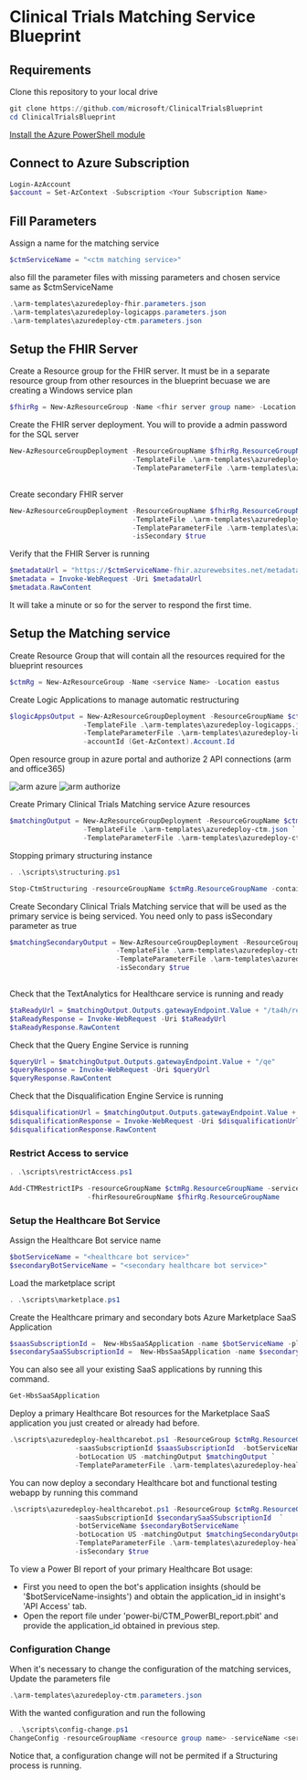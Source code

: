 # Clinical Trials Matching Service Blueprint

## Requirements

Clone this repository to your local drive

```Powershell
git clone https://github.com/microsoft/ClinicalTrialsBlueprint
cd ClinicalTrialsBlueprint
```

[Install the Azure PowerShell module](https://docs.microsoft.com/en-us/powershell/azure/install-az-ps?view=azps-3.3.0)

## Connect to Azure Subscription

```PowerShell
Login-AzAccount
$account = Set-AzContext -Subscription <Your Subscription Name>
```
## Fill Parameters
Assign a name for the matching service
```Powershell
$ctmServiceName = "<ctm matching service>"
```
also fill the parameter files with missing parameters and chosen service same as $ctmServiceName
```Powershell
.\arm-templates\azuredeploy-fhir.parameters.json
.\arm-templates\azuredeploy-logicapps.parameters.json
.\arm-templates\azuredeploy-ctm.parameters.json
```
## Setup the FHIR Server

Create a Resource group for the FHIR server. It must be in a separate resource group from other resources in the blueprint becuase we are creating a Windows service plan

```PowerShell
$fhirRg = New-AzResourceGroup -Name <fhir server group name> -Location eastus
```

Create the FHIR server deployment. You will to provide a admin password for the SQL server

```PowerShell
New-AzResourceGroupDeployment -ResourceGroupName $fhirRg.ResourceGroupName `
                              -TemplateFile .\arm-templates\azuredeploy-fhir.json `
                              -TemplateParameterFile .\arm-templates\azuredeploy-fhir.parameters.json 
                              
```

Create secondary FHIR server

```PowerShell
New-AzResourceGroupDeployment -ResourceGroupName $fhirRg.ResourceGroupName `
                              -TemplateFile .\arm-templates\azuredeploy-fhir.json `
                              -TemplateParameterFile .\arm-templates\azuredeploy-fhir.parameters.json `
                              -isSecondary $true
```

Verify that the FHIR Server is running

```PowerShell
$metadataUrl = "https://$ctmServiceName-fhir.azurewebsites.net/metadata" 
$metadata = Invoke-WebRequest -Uri $metadataUrl
$metadata.RawContent
```

It will take a minute or so for the server to respond the first time.

## Setup the Matching service

Create Resource Group that will contain all the resources required for the blueprint resources

```PowerShell
$ctmRg = New-AzResourceGroup -Name <service Name> -Location eastus
```

Create Logic Applications to manage automatic restructuring

```Powershell
$logicAppsOutput = New-AzResourceGroupDeployment -ResourceGroupName $ctmRg.ResourceGroupName `
                  -TemplateFile .\arm-templates\azuredeploy-logicapps.json `
                  -TemplateParameterFile .\arm-templates\azuredeploy-logicapps.parameters.json `
                  -accountId (Get-AzContext).Account.Id
```

Open resource group in azure portal and authorize 2 API connections (arm and office365)

![arm azure](./images/arm-azure.JPG)
![arm authorize](./images/arm-authorize.JPG )

Create Primary Clinical Trials Matching service Azure resources

```Powershell
$matchingOutput = New-AzResourceGroupDeployment -ResourceGroupName $ctmRg.ResourceGroupName `
                  -TemplateFile .\arm-templates\azuredeploy-ctm.json `
                  -TemplateParameterFile .\arm-templates\azuredeploy-ctm.parameters.json 
```

Stopping primary structuring instance 

```Powershell
. .\scripts\structuring.ps1
```

```Powershell
Stop-CtmStructuring -resourceGroupName $ctmRg.ResourceGroupName -containerGroupName $matchingOutput.Outputs.structuringName.Value
```

Create Secondary Clinical Trials Matching service that will be used as the primary service is being serviced. You need only to pass isSecondary parameter as true

```Powershell
$matchingSecondaryOutput = New-AzResourceGroupDeployment -ResourceGroupName $ctmRg.ResourceGroupName `
                          -TemplateFile .\arm-templates\azuredeploy-ctm.json `
                          -TemplateParameterFile .\arm-templates\azuredeploy-ctm.parameters.json `
                          -isSecondary $true 
                
```

Check that the TextAnalytics for Healthcare service is running and ready

```PowerShell
$taReadyUrl = $matchingOutput.Outputs.gatewayEndpoint.Value + "/ta4h/ready"
$taReadyResponse = Invoke-WebRequest -Uri $taReadyUrl
$taReadyResponse.RawContent
```

Check that the Query Engine Service is running

```PowerShell
$queryUrl = $matchingOutput.Outputs.gatewayEndpoint.Value + "/qe"
$queryResponse = Invoke-WebRequest -Uri $queryUrl
$queryResponse.RawContent
```

Check that the Disqualification Engine Service is running

```PowerShell
$disqualificationUrl = $matchingOutput.Outputs.gatewayEndpoint.Value + "/disq"
$disqualificationResponse = Invoke-WebRequest -Uri $disqualificationUrl
$disqualificationResponse.RawContent
```

### Restrict Access to service

```Powershell
. .\scripts\restrictAccess.ps1
```

```PowerShell
Add-CTMRestrictIPs -resourceGroupName $ctmRg.ResourceGroupName -serviceName $ctmServiceName `
                   -fhirResoureGroupName $fhirRg.ResourceGroupName 
```

### Setup the Healthcare Bot Service

Assign the Healthcare Bot service name 

```PowerShell
$botServiceName = "<healthcare bot service>"
$secondaryBotServiceName = "<secondary healthcare bot service>"
```

Load the marketplace script

```PowerShell
. .\scripts\marketplace.ps1
```

Create the Healthcare primary and secondary bots Azure Marketplace SaaS Application

```PowerShell
$saasSubscriptionId =  New-HbsSaaSApplication -name $botServiceName -planId free
$secondarySaaSSubscriptionId =  New-HbsSaaSApplication -name $secondaryBotServiceName -planId free
```

You can also see all your existing SaaS applications by running this command. 

```PowerShell
Get-HbsSaaSApplication
```

Deploy a primary Healthcare Bot resources for the Marketplace SaaS application you just created or already had before.

```PowerShell
.\scripts\azuredeploy-healthcarebot.ps1 -ResourceGroup $ctmRg.ResourceGroupName `
                -saasSubscriptionId $saasSubscriptionId  -botServiceName $botServiceName `
                -botLocation US -matchingOutput $matchingOutput `
                -TemplateParameterFile .\arm-templates\azuredeploy-healthcarebot.parameters.json `
```

You can now deploy a secondary Healthcare bot and functional testing webapp by running this command

```PowerShell
.\scripts\azuredeploy-healthcarebot.ps1 -ResourceGroup $ctmRg.ResourceGroupName `
                -saasSubscriptionId $secondarySaaSSubscriptionId  `
                -botServiceName $secondaryBotServiceName `
                -botLocation US -matchingOutput $matchingSecondaryOutput `
                -TemplateParameterFile .\arm-templates\azuredeploy-healthcarebot.parameters.json `
                -isSecondary $true
```

To view a Power BI report of your primary Healthcare Bot usage:
 * First you need to open the bot's application insights (should be '$botServiceName-insights') and obtain the application_id in insight's 'API Access' tab.
 * Open the report file under 'power-bi/CTM_PowerBI_report.pbit' and provide the application_id obtained in previous step.  


### Configuration Change

When it's necessary to change the configuration of the matching services,
Update the parameters file
```Powershell
.\arm-templates\azuredeploy-ctm.parameters.json
```
With the wanted configuration and run the following

```Powershell
. .\scripts\config-change.ps1
ChangeConfig -resourceGroupName <resource group name> -serviceName <service name>
```

Notice that, a configuration change will not be permited if a Structuring process is running.
